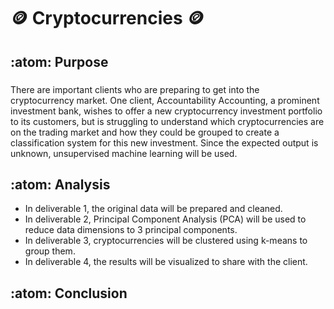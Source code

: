 # :coin: Cryptocurrencies :coin:

## :atom:  Purpose
###
There are important clients who are preparing to get into the cryptocurrency market.  One client, Accountability Accounting, a prominent investment bank, wishes to offer a new cryptocurrency investment portfolio to its customers, but is struggling to understand which cryptocurrencies are on the trading market and how they could be grouped to create a classification system for this new investment.  Since the expected output is unknown, unsupervised machine learning will be used.

## :atom:  Analysis
- In deliverable 1, the original data will be prepared and cleaned.  
- In deliverable 2, Principal Component Analysis (PCA) will be used to reduce data dimensions to 3 principal components.
- In deliverable 3, cryptocurrencies will be clustered using k-means to group them.
- In deliverable 4, the results will be visualized to share with the client.

## :atom:  Conclusion
